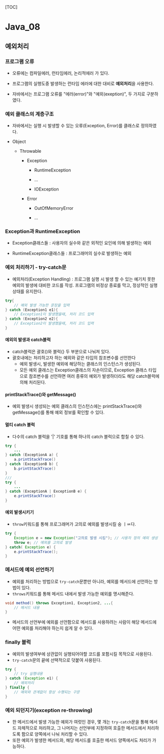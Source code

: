 [TOC]

# Java_08

## 예외처리

### 프로그램 오류

- 오류에는 컴파일에러, 런타임에러, 논리적에러 가 있다.

- 프로그램의 실행도중 발생하는 런타임 에러에 대한 대비로 **예외처리**을 사용한다.

- 자바에서는 프로그램 오류를 "에러(error)"와 "예외(exeption)", 두 가지로 구분하였다.

### 예외 클래스의 계층구조

- 자바에서는 실행 시 발생할 수 있는 오류(Exception, Error)를 클래스로 정의하였다.

- Object
  
  - Throwable
    
    - Exception
      
      - RuntimeException
      
      - ...
      
      - IOException
    
    - Error
      
      - OutOfMemoryError
      
      - ...

### Exception과 RuntimeException

- Exception클래스들 : 사용자의 실수와 같은 외적인 요인에 의해 발생하는 예외

- RuntimeException클래스들 : 프로그래머의 실수로 발생하는 예외

### 예외 처리하기 - try-catch문

- 예외처리(Exception Handling) : 프로그램 실행 시 발생 할 수 있는 예기치 못한 예외의 발생에 대비한 코드를 작성. 프로그램의 비정상 종료를 막고, 정상적인 실행상태를 유지한다.

```java
try{
    // 예외 발생 가능한 문장을 입력
} catch (Exception1 e1){
    // Exception1이 발생했을때, 처리 코드 입력
} catch (Exception2 e2){
    // Exception2이 발생했을때, 처리 코드 입력
}
```

#### 예외의 발생과 catch블럭

- catch블럭은 괄호()와 블럭{} 두 부분으로 나눠져 있다. 
- 괄호내에는 처리하고자 하는 예외와 같은 타입의 참조변수를 선언한다
  - 예외 발생시, 발생한 예외에 해당하는 클래스의 인스턴스가 생성된다.
  - 모든 예외 클래스는 Exception클래스의 자손이므로, Exception 클래스 타입으로 참조변수를 선언하면 여러 종류의 예외가 발생하더라도 해당 catch블럭에 의해 처리된다.

#### printStackTrace()와 getMessage()
- 예외 발생시 생성되는 예외 클래스의 인스턴스에는 printStackTrace()와 getMessage()를 통해 예외 정보를 확인할 수 있다.

#### 멀티 catch 블럭
- 다수의 catch 블럭을 '|' 기호를 통해 하나의 catch 블럭으로 합칠 수 있다.
```java
try {
	...
} catch (ExceptionA a) {
	a.printStackTrace()
} catch (ExceptionB b) {
	b.printStackTrace()
}
///
try {
	...
} catch (ExceptionA | ExceptionB e) {
	e.printStackTrace()
}
```

#### 예외 발생시키기
- `throw`키워드를 통해 프로그래머가 고의로 예외를 발생시킬 숭 ㅣㅆ다.
```java
try {
	Exception e = new Exception("고의로 발생 시킴"); // 사용자 정의 예외 생성
    throw e; // 예외를 고의로 발생
} catch( Exception e) {
	e.printStackTrace();
}
```

### 메서드에 예외 선언하기
- 예외를 처리하는 방법으로 `try-catch`문뿐만 아니라, 예외를 메서드에 선언하는 방법이 있다.
- `throws`키워드를 통해 메서드 내에서 발생 가능한 예외를 명시해준다.

```java
void method() throws Exception1, Exception2, ...{
	// 메서드 내용
}
```
- 메서드의 선언부에 예외를 선언함으로 메서드를 사용하려는 사람이 해당 메서드에 어떤 예외를 처리해야 하는지 쉽게 알 수 있다.

### finally 블럭
- 예외의 발생여부에 상관없이 실행되어야할 코드를 포함시킬 목적으로 사용된다.
- `try-catch`문의 끝에 선택적으로 덧붙여 사용된다.

```java
try {
	// try 실행내용
} catch (Exception e1) {
	// 예외처리
} finally {
	// 예외와 관계없이 항상 수행되는 구문
}
```

### 예외 되던지기(exception re-throwing)
- 한 메서드에서 발생 가능한 예외가 여럿인 경우, 몇 개는 `try-catch`문을 통해 메서드 자체적으로 처리하고, 그 나머지는 선언부에 지정하여 호출한 메서드에서 처리하도록 함으로 양쪽에서 나눠 처리할 수 있다.
- 또한 예외가 발생한 메서드와, 해당 메서드를 호출한 메서드 양쪽에서도 처리가 가능하다.
